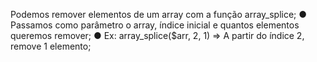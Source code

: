 Podemos remover elementos de um array com a função array_splice; ● Passamos como parâmetro o array, índice inicial e quantos elementos queremos remover; ● Ex: array_splice($arr, 2, 1) => A partir do índice 2, remove 1 elemento;